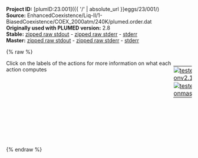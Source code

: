 **Project ID:** [plumID:23.001]({{ '/' | absolute_url }}eggs/23/001/)  
**Source:** EnhancedCoexistence/Liq-II/1-BiasedCoexistence/COEX_2000atm/240K/plumed.order.dat  
**Originally used with PLUMED version:** 2.8  
**Stable:** [zipped raw stdout](plumed.order.dat.plumed.stdout.txt.zip) - [zipped raw stderr](plumed.order.dat.plumed.stderr.txt.zip) - [stderr](plumed.order.dat.plumed.stderr)  
**Master:** [zipped raw stdout](plumed.order.dat.plumed_master.stdout.txt.zip) - [zipped raw stderr](plumed.order.dat.plumed_master.stderr.txt.zip) - [stderr](plumed.order.dat.plumed_master.stderr)  

{% raw %}
<div style="width: 100%; float:left">
<div style="width: 90%; float:left" id="value_details_data/EnhancedCoexistence/Liq-II/1-BiasedCoexistence/COEX_2000atm/240K/plumed.order.dat"> Click on the labels of the actions for more information on what each action computes </div>
<div style="width: 10%; float:left"><table><tr><td style="padding:1px"><a href="plumed.order.dat.plumed.stderr"><img src="https://img.shields.io/badge/v2.10-failed-red.svg" alt="tested onv2.10" /></a></td></tr><tr><td style="padding:1px"><a href="plumed.order.dat.plumed_master.stderr"><img src="https://img.shields.io/badge/master-failed-red.svg" alt="tested onmaster" /></a></td></tr></table></div></div>
<pre style="width=97%;">
<span class="plumedtooltip" style="color:green">ENVIRONMENTSIMILARITY<span class="right">Measure how similar the environment around atoms is to that found in some reference crystal structure. <a href="https://www.plumed.org/doc-master/user-doc/html/_e_n_v_i_r_o_n_m_e_n_t_s_i_m_i_l_a_r_i_t_y.html" style="color:green">More details</a><i></i></span></span> ...
 <span class="plumedtooltip">SPECIES<span class="right">this keyword is used for colvars such as coordination number<i></i></span></span>=1-1152:3
 <span class="plumedtooltip">SIGMA<span class="right"> the width to use for the gaussian kernels<i></i></span></span>=0.05
 <span class="plumedtooltip">CRYSTAL_STRUCTURE<span class="right"> Targeted crystal structure<i></i></span></span>=CUSTOM
 <span class="plumedtooltip">LABEL<span class="right">a label for the action so that its output can be referenced in the input to other actions<i></i></span></span>=<b name="data/EnhancedCoexistence/Liq-II/1-BiasedCoexistence/COEX_2000atm/240K/plumed.order.datrefcv" onclick='showPath("data/EnhancedCoexistence/Liq-II/1-BiasedCoexistence/COEX_2000atm/240K/plumed.order.dat","data/EnhancedCoexistence/Liq-II/1-BiasedCoexistence/COEX_2000atm/240K/plumed.order.datrefcv","data/EnhancedCoexistence/Liq-II/1-BiasedCoexistence/COEX_2000atm/240K/plumed.order.datrefcv","brown")'>refcv</b>
REPLACE_REFERENCE
 <span class="plumedtooltip">MORE_THAN1<span class="right">calculate the number of variables that are more than a certain target value<i></i></span></span>={CUBIC D_0=4.792375 D_MAX=4.888625}
 <span class="plumedtooltip">MORE_THAN2<span class="right">calculate the number of variables that are more than a certain target value<i></i></span></span>={CUBIC D_0=4.850125 D_MAX=4.850225}
 <span class="plumedtooltip">MEAN<span class="right"> calculate the mean of all the quantities<i></i></span></span>
 <span class="plumedtooltip">ATOM_NAMES_FILE<span class="right">PDB file with atom names for all atoms in SPECIES<i></i></span></span>=ice.pdb

... ENVIRONMENTSIMILARITY
<span style="display:none;" id="data/EnhancedCoexistence/Liq-II/1-BiasedCoexistence/COEX_2000atm/240K/plumed.order.datrefcv">The ENVIRONMENTSIMILARITY action with label <b>refcv</b> calculates the following quantities:<table  align="center" frame="void" width="95%" cellpadding="5%"><tr><td width="5%"><b> Quantity </b>  </td><td><b> Description </b> </td></tr><tr><td width="5%">refcv.value</td><td>the environmental similar parameter for each of the input atoms</td></tr><tr><td width="5%">refcv.mean</td><td>the mean of the colvars</td></tr></table></span></pre>
{% endraw %}
